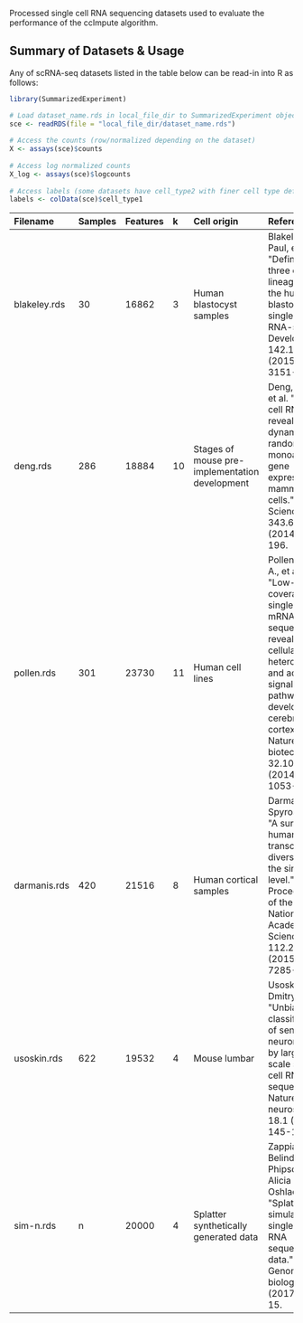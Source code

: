 Processed single cell RNA sequencing datasets used to evaluate the performance of the ccImpute algorithm. 

## Summary of Datasets & Usage
Any of scRNA-seq datasets listed in the table below can be read-in into R as follows:
```r
library(SummarizedExperiment)

# Load dataset_name.rds in local_file_dir to SummarizedExperiment object named sce
sce <- readRDS(file = "local_file_dir/dataset_name.rds")
  
# Access the counts (row/normalized depending on the dataset)
X <- assays(sce)$counts 
  
# Access log normalized counts
X_log <- assays(sce)$logcounts
  
# Access labels (some datasets have cell_type2 with finer cell type definitions)
labels <- colData(sce)$cell_type1

```

| Filename | Samples | Features | k | Cell origin | Reference |
| :--- | :--- | :--- | :--- | :--- | :--- |
|blakeley.rds | 30 | 16862 | 3 | Human blastocyst samples | Blakeley, Paul, et al. "Defining the three cell lineages of the human blastocyst by single-cell RNA-seq." Development 142.18 (2015): 3151-3165.|
|deng.rds       | 286   | 18884 | 10| Stages of mouse pre-implementation development | Deng, Qiaolin, et al. "Single-cell RNA-seq reveals dynamic, random monoallelic gene expression in mammalian cells." Science 343.6167 (2014): 193-196. | 
|pollen.rds     | 301   | 23730 | 11| Human cell lines | Pollen, Alex A., et al. "Low-coverage single-cell mRNA sequencing reveals cellular heterogeneity and activated signaling pathways in developing cerebral cortex." Nature biotechnology 32.10 (2014): 1053-1058. |
|darmanis.rds  | 420 | 21516 | 8 | Human cortical samples | Darmanis, Spyros, et al. "A survey of human brain transcriptome diversity at the single cell level." Proceedings of the National Academy of Sciences 112.23 (2015): 7285-7290. |
|usoskin.rds    | 622   | 19532 | 4 | Mouse lumbar | Usoskin, Dmitry, et al. "Unbiased classification of sensory neuron types by large-scale single-cell RNA sequencing." Nature neuroscience 18.1 (2015): 145-153. |
|sim-n.rds    | n   | 20000 | 4 | Splatter synthetically generated data | Zappia, Luke, Belinda Phipson, and Alicia Oshlack. "Splatter: simulation of single-cell RNA sequencing data." Genome biology 18.1 (2017): 1-15. |

